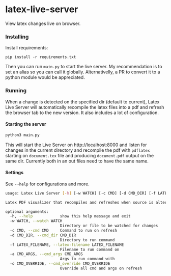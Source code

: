 # latex-live-server

View latex changes live on browser.

### Installing

Install requirements:
```
pip install -r requirements.txt
```

Then you can run `main.py` to start the live server. My recommendation is to set an alias so you can call it globally. Alternativelly, a PR to convert it to a python module would be appreciated.

### Running

When a change is detected on the specified dir (default to current), Latex Live Server will automatically recompile the latex files into a pdf and refresh the browser tab to the new version. It also includes a lot of configuration.

#### Starting the server
```sh
python3 main.py
```
This will start the Live Server on http://localhost:8000 and listen for changes in the current directory and recompile the pdf with `pdflatex` starting on `document.tex` file and producing `document.pdf` output on the same dir. Currently both in an out files need to have the same name.

#### Settings

See `--help` for configurations and more.

```sh
usage: Latex Live Server [-h] [-w WATCH] [-c CMD] [-d CMD_DIR] [-f LATEX_FILENAME] [-a CMD_ARGS] [-o CMD_OVERRIDE]

Latex PDF visualizer that recompiles and refreshes when source is altered.

optional arguments:
  -h, --help            show this help message and exit
  -w WATCH, --watch WATCH
                        Directory or file to be watched for changes
  -c CMD, --cmd CMD     Command to run on refresh
  -d CMD_DIR, --cmd_dir CMD_DIR
                        Directory to run command
  -f LATEX_FILENAME, --latex-filename LATEX_FILENAME
                        Filename to run command on
  -a CMD_ARGS, --cmd_args CMD_ARGS
                        Args to run command with
  -o CMD_OVERRIDE, --cmd_override CMD_OVERRIDE
                        Override all cmd and args on refresh
```
